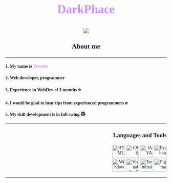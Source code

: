<font face = "Play">
 <font color = #d58cff size = 6><h3 align="center">DarkPhace</h3></color></font>

 <div align="center"><img src="https://user-images.githubusercontent.com/120786298/212561546-393d7cbb-0b75-4030-8578-428616e1aefc.gif">

  <div align="left">
  <font size = 4><h3 align="center"> About me </h3></font>
  <hr>
  <h4> 1. My name is <font color = #d58cff>Vincent</font> 👋</h4>
  <h4> 2. Web developer, programmer 👾</h4>
  <h4> 3. Experience in WebDev of 3 months ⭐️</h4>
  <h4> 4. I would be glad to hear tips from experienced programmers ✊</h4>
  <h4> 5. My skill development is in full swing 😼 </h4>
  </div>

  <hr>

 <div align="right">
  <font size = 3><h3>Languages and Tools</h3></font>
  <img  src="https://user-images.githubusercontent.com/120786298/208248203-729a2254-ecc6-4e65-afeb-1a59c4519cc6.png" 
  alt="HTML" width="40" height="40">
  <img  src="https://user-images.githubusercontent.com/120786298/208248247-86f838ae-3c42-42a1-bf9f-fafaba18e8b5.png" alt="CSS"           width="40" height="40">
  <img  src="https://user-images.githubusercontent.com/120786298/208248288-840b8aec-c6e9-4032-a5e4-448e2cc58f67.png" alt="JAVA script"   width="40" height="40">
  <img  src="https://user-images.githubusercontent.com/120786298/208248300-90c65a63-3781-4385-a599-1b3dce5383b8.png" 
  alt="Python" width="40" height="40">
  <br>
  <img  src="https://user-images.githubusercontent.com/120786298/208248152-2c4c17d9-7a6a-464b-a674-d54680f7f662.png" alt="Windows"       width="40" height="40">
  <img   width="40" height="40" 
       src="https://user-images.githubusercontent.com/120786298/208248127-a6dac990-c105-47b5-959f-9d9e70066552.png" 
       alt="Visual Studio">
  <img  src="https://user-images.githubusercontent.com/120786298/208248100-eff2a240-d5fe-447a-ab84-fe9e050e4f3e.png" alt="Terminal"       width="40" height="40">
  <img  src="https://user-images.githubusercontent.com/120786298/208248086-aed25a4c-b4d2-441b-b973-e3a107e304d3.png" alt="Figma"         width="40" height="40">
  
 </div>

  <hr>

</font>




